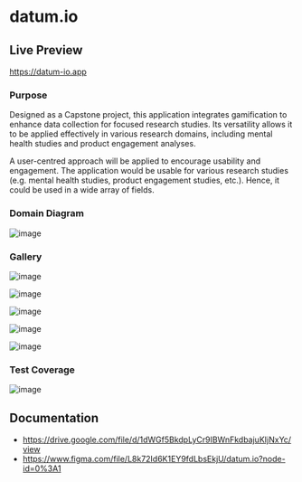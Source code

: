 # datum.io

## Live Preview
https://datum-io.app

### Purpose

Designed as a Capstone project, this application integrates gamification to enhance data collection for focused research studies. Its versatility allows it to be applied effectively in various research domains, including mental health studies and product engagement analyses.

A user-centred approach will be applied to encourage usability and engagement. The application would be usable for various research studies (e.g. mental health studies, product engagement studies, etc.). Hence, it could be used in a wide array of fields.

### Domain Diagram

![image](https://github.com/HamzahSheikh/datum-io-public/assets/57862914/d11ec8fa-3e9b-42fa-a692-7eb4e2c3e3db)

### Gallery
![image](https://github.com/HamzahSheikh/datum-io-public/assets/57862914/5bda7e3f-57ad-46f8-b337-3892e71300ca)

![image](https://github.com/HamzahSheikh/datum-io-public/assets/57862914/6da8523e-c8bd-418d-b3ed-d15fa2b9a243)

![image](https://github.com/HamzahSheikh/datum-io-public/assets/57862914/b6f1340a-c1f7-41ce-ba33-ba1c56deec25)

![image](https://github.com/HamzahSheikh/datum-io-public/assets/57862914/880a7d3a-5075-4931-8a03-06982499fe97)

![image](https://github.com/HamzahSheikh/datum-io-public/assets/57862914/e9657c6d-db17-41fb-9763-2d0e1d78465c)

### Test Coverage

![image](https://github.com/HamzahSheikh/datum-io-public/assets/57862914/93ab4252-5908-402c-b5b1-9d1d25c5a459)

## Documentation
- https://drive.google.com/file/d/1dWGf5BkdpLyCr9IBWnFkdbajuKIjNxYc/view
- https://www.figma.com/file/L8k72Id6K1EY9fdLbsEkjU/datum.io?node-id=0%3A1
